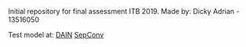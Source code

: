 Initial repository for final assessment ITB 2019.
Made by:
Dicky Adrian - 13516050

Test model at:
[DAIN](https://github.com/baowenbo/DAIN)
[SepConv](https://github.com/sniklaus/pytorch-sepconv)